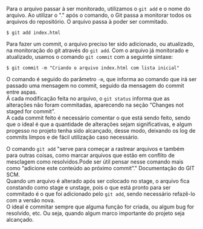 Para o arquivo passar à ser monitorado, utilizamos o `git add` e o nome do arquivo. Ao utilizar o "." após o comando, o Git passa a monitorar todos os arquivos do repositório.
O arquivo passa à poder ser commitado.
```
$ git add index.html
```
Para fazer um commit, o arquivo preciso ter sido adicionado, ou atualizado, na monitoração do git através do `git add`. Com o arquivo já monitorado e atualizado, usamos o comando `git commit` com a seguinte sintaxe:
```
$ git commit -m "Criando o arquivo index.html com lista inicial"
```
O comando é seguido do parâmetro `-m`, que informa ao comando que irá ser passado uma mensagem no commit, seguido da mensagem do commit entre aspas.<br>
Á cada modificação feita no arquivo, o `git status` informa que as alterações não foram commitadas, aparecendo na seção “Changes not staged for commit”.<br>
A cada commit feito é necessário comentar o que está sendo feito, sendo que o ideal é que a quantidade de alterações sejam significativas, e algum progesso no projeto tenha sido alcançado, desse modo, deixando os log de commits limpos e de fácil utilização caso necessário.<br>

O comando `git add` "serve para começar a rastrear arquivos e também para outras coisas, como marcar arquivos que estão em conflito de mesclagem como resolvidos.Pode ser útil pensar nesse comando mais como “adicione este conteúdo ao próximo commit”." Documentação do GIT SCM.<br>
Quando um arquivo é alterado após ser colocado no stage, o arquivo fica constando como stage e unstage, pois o que está pronto para ser commitado é o que foi adicionado pelo `git add`, sendo necessário refazê-lo com a versão nova.<br>
O ideal é commitar sempre que alguma função for criada, ou algum bug for resolvido, etc. Ou seja, quando algum marco importante do projeto seja alcançado.
